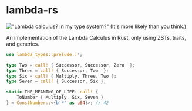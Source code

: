 # lambda-rs

!["Lambda calculus? In *my* type system?" (It's more likely than you think.)](assets/docs/banner.png)

An implementation of the Lambda Calculus in Rust, only using ZSTs, traits, and generics.

```rust
use lambda_types::prelude::*;

type Two = call! { Successor, Successor, Zero  };
type Three = call! { Successor, Two  };
type Six = call! { Multiply, Three, Two };
type Seven = call! { Successor, Six };

static THE_MEANING_OF_LIFE: call! {
    ToNumber { Multiply, Six, Seven }
} = ConstNumber::<{b'*' as u64}>; // 42

```

